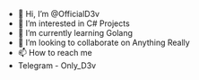 - 👋 Hi, I’m @OfficialD3v
- 👀 I’m interested in C# Projects
- 🌱 I’m currently learning Golang
- 💞️ I’m looking to collaborate on Anything Really 
- 📫 How to reach me
- Telegram - Only_D3v

<!---
OfficialD3v/OfficialD3v is a ✨ special ✨ repository because its `README.md` (this file) appears on your GitHub profile.
You can click the Preview link to take a look at your changes.
--->
